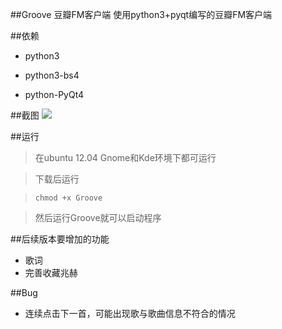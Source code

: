 ##Groove 豆瓣FM客户端
使用python3+pyqt编写的豆瓣FM客户端

##依赖
* python3

* python3-bs4

* python-PyQt4

##截图
<img src="http://i1299.photobucket.com/albums/ag72/vstormli/5DE54F5C533A1_011_zps1e2cfda7.png" />

##运行
>在ubuntu 12.04 Gnome和Kde环境下都可运行

>下载后运行

>`chmod +x Groove`

>然后运行Groove就可以启动程序

##后续版本要增加的功能
* 歌词
* 完善收藏兆赫

##Bug
* 连续点击下一首，可能出现歌与歌曲信息不符合的情况
